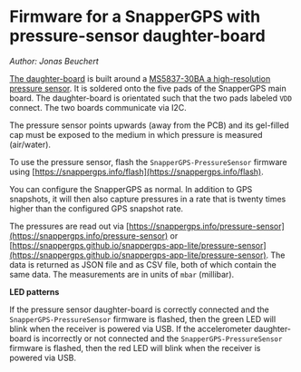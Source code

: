 # Firmware for a SnapperGPS with pressure-sensor daughter-board

*Author: Jonas Beuchert*

[The daughter-board](https://github.com/SnapperGPS/snappergps-pressure-sensor-daughterboard) is built around a [MS5837-30BA a high-resolution pressure sensor](https://www.te.com/en/product-CAT-BLPS0017.html).
It is soldered onto the five pads of the SnapperGPS main board.
The daughter-board is orientated such that the two pads labeled `VDD` connect.
The two boards communicate via I2C.

The pressure sensor points upwards (away from the PCB) and its gel-filled cap must be exposed to the medium in which pressure is measured (air/water).

To use the pressure sensor, flash the `SnapperGPS-PressureSensor` firmware using [https://snappergps.info/flash](https://snappergps.info/flash).

You can configure the SnapperGPS as normal.
In addition to GPS snapshots, it will then also capture pressures in a rate that is twenty times higher than the configured GPS snapshot rate.

The pressures are read out via [https://snappergps.info/pressure-sensor](https://snappergps.info/pressure-sensor) or [https://snappergps.github.io/snappergps-app-lite/pressure-sensor](https://snappergps.github.io/snappergps-app-lite/pressure-sensor).
The data is returned as JSON file and as CSV file, both of which contain the same data.
The measurements are in units of `mbar` (millibar).

**LED patterns**

If the pressure sensor daughter-board is correctly connected and the `SnapperGPS-PressureSensor` firmware is flashed, then the green LED will blink when the receiver is powered via USB.
If the accelerometer daughter-board is incorrectly or not connected and the `SnapperGPS-PressureSensor` firmware is flashed, then the red LED will blink when the receiver is powered via USB.
